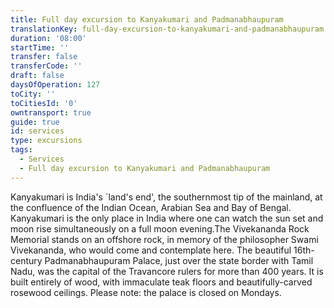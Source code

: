 ```yaml
---
title: Full day excursion to Kanyakumari and Padmanabhaupuram
translationKey: full-day-excursion-to-kanyakumari-and-padmanabhaupuram
duration: '08:00'
startTime: ''
transfer: false
transferCode: ''
draft: false
daysOfOperation: 127
toCity: ''
toCitiesId: '0'
owntransport: true
guide: true
id: services
type: excursions
tags:
  - Services
  - Full day excursion to Kanyakumari and Padmanabhaupuram
---
```

Kanyakumari is India's `land's end', the southernmost tip of the mainland, at the confluence of the Indian Ocean, Arabian Sea and Bay of Bengal. Kanyakumari is the only place in India where one can watch the sun set and moon rise simultaneously on a full moon evening.The Vivekananda Rock Memorial stands on an offshore rock, in memory of the philosopher Swami Vivekananda, who would come and contemplate here.  The beautiful 16th-century Padmanabhaupuram Palace, just over the state border with Tamil Nadu, was the capital of the Travancore rulers for more than 400 years. It is built entirely of wood, with immaculate teak floors and beautifully-carved rosewood ceilings. Please note: the palace is closed on Mondays.